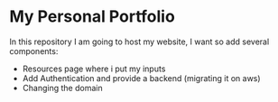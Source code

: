 # My Personal Portfolio
In this repository I am going to host my website, I want so add several components:
- Resources page where i put my inputs
- Add Authentication and provide a backend (migrating it on aws)
- Changing the domain
